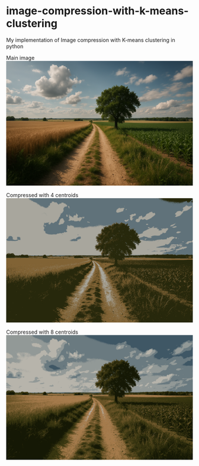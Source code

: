# image-compression-with-k-means-clustering
My implementation of Image compression with K-means clustering in python

Main image
![Compressed Image](tree.png)

Compressed with 4 centroids
![Compressed Image](4_centroids.png)

Compressed with 8 centroids
![Compressed Image](8_centroids.png)
